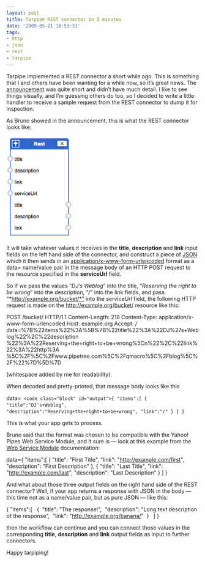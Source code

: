 ```yaml
---
layout: post
title: Tarpipe REST connector in 5 minutes
date: '2009-05-21 18:53:31'
tags:
- http
- json
- rest
- tarpipe
---
```



Tarpipe implemented a REST connector a short while ago. This is something that I and others have been wanting for a while now, so it’s great news. The [announcement](http://getsatisfaction.com/tarpipe/topics/a_rest_connector#reply_1059544) was quite short and didn’t have much detail. I like to see things visually, and I’m guessing others do too, so I decided to write a little handler to receive a sample request from the REST connector to dump it for inspection.

As Bruno showed in the announcement, this is what the REST connector looks like:

![Tarpipe REST connector](/content/images/2009/05/tarpiperestconnector.png "Tarpipe REST connector")

It will take whatever values it receives in the **title**, **description** and **link** input fields on the left hand side of the connector, and construct a piece of [JSON](http://www.json.org/) which it then sends in an [application/x-www-form-urlencoded](http://www.w3.org/TR/html401/interact/forms.html#h-17.13.4.1) format as a data=<JSON> name/value pair in the message body of an HTTP POST request to the resource specified in the **serviceUrl** field.

So if we pass the values “*DJ’s Weblog*” into the title, “*Reserving the right to be wrong*” into the description, “*/*” into the link fields, and pass “*http://example.org/bucket/*” into the serviceUrl field, the following HTTP request is made on the http://example.org/bucket/ resource like this:

POST /bucket/ HTTP/1.1 Content-Length: 218 Content-Type: application/x-www-form-urlencoded Host: example.org Accept: */* data=%7B%22items%22%3A%5B%7B%22title%22%3A%22DJ%27s+Weblog%22%2C%22description %22%3A%22Reserving+the+right+to+be+wrong%5Cn%22%2C%22link%22%3A%22http%3A %5C%2F%5C%2Fwww.pipetree.com%5C%2Fqmacro%5C%2Fblog%5C%2F%22%7D%5D%7D

(whitespace added by me for readability).

When decoded and pretty-printed, that message body looks like this

data=```
<code class="block" id="output">{
    "items":[
       {
           "title":"DJ's+Weblog",
           "description":"Reserving+the+right+to+be+wrong",
           "link":"/"
       }
    ]
}```

This is what your app gets to process.

Bruno said that the format was chosen to be compatible with the Yahoo! Pipes Web Service Module, and it sure is — look at this example from the [Web Service Module](http://pipes.yahoo.com/pipes/docs?doc=operators#WebService) documentation:

data={ "items":[ { "title": "First Title", "link": "http://example.com/first", "description": "First Description" }, { "title": "Last Title", "link": "http://example.com/last", "description": "Last Description" } ] }

And what about those three output fields on the right hand side of the REST connector? Well, if your app returns a response with JSON in the body — this time not as a name/value pair, but as pure JSON — like this:

{ "items":[   {  "title": "The response!",  "description": "Long text description of the response",  "link": "http://example.org/banana/"  }   ] }

then the workflow can continue and you can connect those values in the corresponding **title**, **description** and **link** output fields as input to further connectors.

Happy tarpiping!


